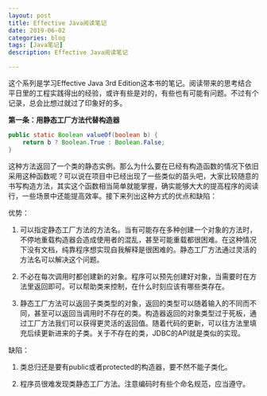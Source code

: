 ```yaml
---
layout: post
title: Effective Java阅读笔记
date: 2019-06-02
categories: blog
tags: [Java笔记]
description: Effective Java阅读笔记

---
```


这个系列是学习Effective Java 3rd Edition这本书的笔记。阅读带来的思考结合平日里的工程实践得出的经验，或许有些是对的，有些也有可能有问题。不过有个记录，总会比想过就过了印象好的多。

**第一条：用静态工厂方法代替构造器**
```java
public static Boolean valueOf(boolean b) {
    return b ? Boolean.True : Boolean.False;
}
```
这种方法返回了一个类的静态实例。那么为什么要在已经有构造函数的情况下依旧采用这种函数呢？可以说在项目中已经出现了一些类似的苗头吧，大家比较随意的书写构造方法，其实这个函数相当简单就能掌握，确实能够大大的提高程序的阅读行，一些场景中还能提高效率。接下来列出这种方式的优点和缺陷：

优势：

1. 可以指定静态工厂方法的方法名。当有可能存在多种创建一个对象的方法时，不停地重载构造器会造成使用者的混乱，甚至可能重载都很困难。在这种情况下没有文档，纯靠程序想实现自我解释是很困难的。静态工厂方法通过灵活的方法名可以解决这个问题。
    
2. 不必在每次调用时都创建新的对象。程序可以预先创建好对象，当需要时在方法里返回即可。可以帮助类来控制，在什么时刻应该有哪些类存在。

3. 静态工厂方法可以返回子类类型的对象，返回的类型可以随着输入的不同而不同，甚至可以返回当调用时不存在的类。构造器返回的对象类型过于死板，通过工厂方法我们可以获得更灵活的返回值。随着代码的更新，可以往方法里填充后续更新进来的子类。关于不存在的类，JDBC的API就是类似的实现。

缺陷：

1. 类总归还是要有public或者protected的构造器，要不然不能子类化。

2. 程序员很难发现类静态工厂方法。注意编码时有些个命名规范，应当遵守。